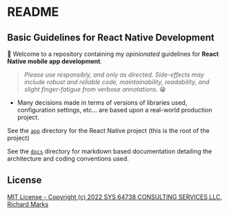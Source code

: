 # README

## Basic Guidelines for React Native Development

👋 Welcome to a repository containing my _opinionated_ guidelines for **React Native mobile app development**.

> _Please use responsibly, and only as directed. Side-effects may include robust and reliable code, maintainability, readability, and slight finger-fatigue from verbose annotations._ 😁

- Many decisions made in terms of versions of libraries used, configuration settings, etc... are based upon a real-world production project.

See the [`app`](./app/) directory for the React Native project (this is the root of the project)

See the [`docs`](./docs/) directory for markdown based documentation detailing the architecture and coding conventions used.

## License

[MIT License - Copyright (c) 2022 SYS 64738 CONSULTING SERVICES LLC, Richard Marks](./LICENSE.md)
